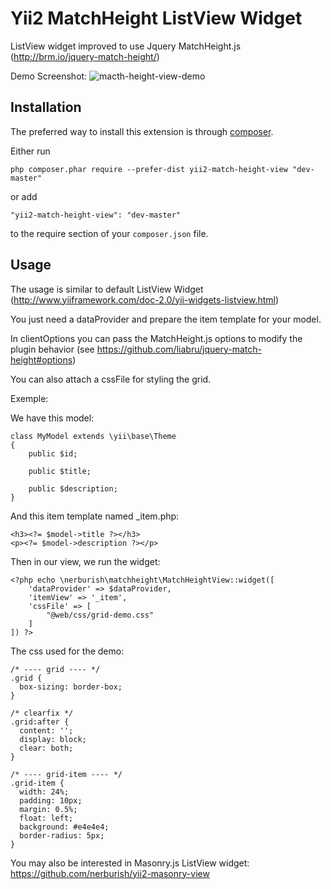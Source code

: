 Yii2 MatchHeight ListView Widget
======================

ListView widget improved to use Jquery MatchHeight.js (http://brm.io/jquery-match-height/)

Demo Screenshot:
![macth-height-view-demo](https://cloud.githubusercontent.com/assets/5610788/17892390/54c73df0-6941-11e6-8f2b-e2345b3b60de.png)

Installation
------------

The preferred way to install this extension is through [composer](http://getcomposer.org/download/).

Either run

```
php composer.phar require --prefer-dist yii2-match-height-view "dev-master"
```

or add

```
"yii2-match-height-view": "dev-master"
```

to the require section of your `composer.json` file.


Usage
-----

The usage is similar to default ListView Widget (http://www.yiiframework.com/doc-2.0/yii-widgets-listview.html)

You just need a dataProvider and prepare the item template for your model.

In clientOptions you can pass the MatchHeight.js options to modify the plugin behavior (see https://github.com/liabru/jquery-match-height#options)

You can also attach a cssFile for styling the grid.

Exemple:

We have this model:
```
class MyModel extends \yii\base\Theme
{
	public $id;
	
	public $title;
	
	public $description;
}
```
And this item template named _item.php:
```
<h3><?= $model->title ?></h3>
<p><?= $model->description ?></p>
```
Then in our view, we run the widget:
```
<?php echo \nerburish\matchheight\MatchHeightView::widget([
	'dataProvider' => $dataProvider,
	'itemView' => '_item',
	'cssFile' => [
		"@web/css/grid-demo.css"		
	]
]) ?>
```
The css used for the demo:
```
/* ---- grid ---- */
.grid {
  box-sizing: border-box;
}

/* clearfix */
.grid:after {
  content: '';
  display: block;
  clear: both;
}

/* ---- grid-item ---- */
.grid-item {
  width: 24%;
  padding: 10px;
  margin: 0.5%;
  float: left;
  background: #e4e4e4;
  border-radius: 5px;
}
```
You may also be interested in Masonry.js ListView widget: https://github.com/nerburish/yii2-masonry-view



 
